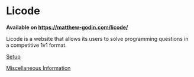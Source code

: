 # Licode

**Available on https://matthew-godin.com/licode/**

Licode is a website that allows its users to solve programming questions in a competitive 1v1 format.

[Setup](https://github.com/matthew-godin/Licode/tree/master/documentation/setup)

[Miscellaneous Information](https://github.com/matthew-godin/Licode/tree/master/documentation/miscellaneous-information)
